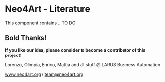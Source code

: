 # Neo4Art - Literature

This component contains .. TO DO


## Bold Thanks!

**If you like our idea, please consider to become a contributor of this project!**


Lorenzo, Olimpia, Enrico, Mattia and all stuff @ LARUS Business Automation

www.neo4art.org / team@neo4art.org


 
